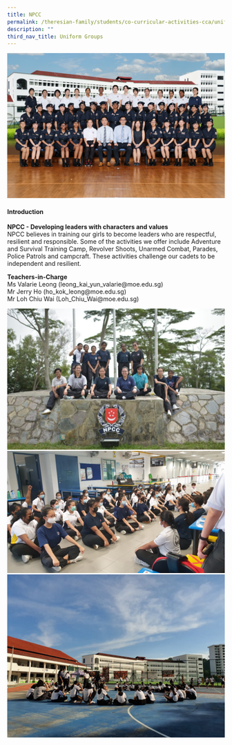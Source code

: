 ```yaml
---
title: NPCC
permalink: /theresian-family/students/co-curricular-activities-cca/uniform-groups/npcc/
description: ""
third_nav_title: Uniform Groups
---
```

<!--<img src="/images/npcc12.jpg">-->
![](/images/2023CCA/npcc%20formal.jpg)
<h4><strong>Introduction</strong></h4>
<p><strong>NPCC - Developing leaders with characters and values</strong>&nbsp;<br>NPCC believes in training our girls to become leaders who are respectful, resilient and responsible. Some of the activities we offer include Adventure and Survival Training Camp, Revolver Shoots, Unarmed Combat, Parades, Police Patrols and campcraft. These activities challenge our cadets to be independent and resilient.</p>

<p><strong>Teachers-in-Charge<br></strong>Ms Valarie Leong (leong_kai_yun_valarie@moe.edu.sg)<br>Mr Jerry Ho (ho_kok_leong@moe.edu.sg)<br>Mr Loh Chiu Wai&nbsp;(Loh_Chiu_Wai@moe.edu.sg)</p>

<img src="/images/npcc2.jpg"><br>
<img src="/images/npcc3.jpg"><br>
<img src="/images/npcc4.jpeg">
